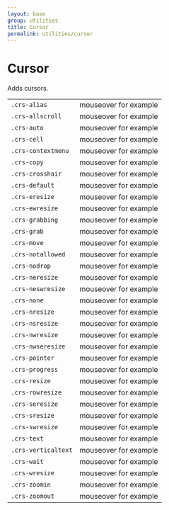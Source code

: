 ```yaml
---
layout: base
group: utilities
title: Cursor
permalink: utilities/cursor
---
```


# Cursor

<p class="intro">Adds cursors.</p>

<table>
    <tr>
        <td><code>.crs-alias</code></td>
        <td class="crs-alias">mouseover for example</td>
    </tr>
    <tr>
        <td><code>.crs-allscroll</code></td>
        <td class="crs-allscroll">mouseover for example</td>
    </tr>
    <tr>
        <td><code>.crs-auto</code></td>
        <td class="crs-auto">mouseover for example</td>
    </tr>
    <tr>
        <td><code>.crs-cell</code></td>
        <td class="crs-cell">mouseover for example</td>
    </tr>
    <tr>
        <td><code>.crs-contextmenu</code></td>
        <td class="crs-contextmenu">mouseover for example</td>
    </tr>
    <tr>
        <td><code>.crs-copy</code></td>
        <td class="crs-copy">mouseover for example</td>
    </tr>
    <tr>
        <td><code>.crs-crosshair</code></td>
        <td class="crs-crosshair">mouseover for example</td>
    </tr>
    <tr>
        <td><code>.crs-default</code></td>
        <td class="crs-default">mouseover for example</td>
    </tr>
    <tr>
        <td><code>.crs-eresize</code></td>
        <td class="crs-eresize">mouseover for example</td>
    </tr>
    <tr>
        <td><code>.crs-ewresize</code></td>
        <td class="crs-ewresize">mouseover for example</td>
    </tr>
    <tr>
        <td><code>.crs-grabbing</code></td>
        <td class="crs-grabbing">mouseover for example</td>
    </tr>
    <tr>
        <td><code>.crs-grab</code></td>
        <td class="crs-grab">mouseover for example</td>
    </tr>
    <tr>
        <td><code>.crs-move</code></td>
        <td class="crs-move">mouseover for example</td>
    </tr>
    <tr>
        <td><code>.crs-notallowed</code></td>
        <td class="crs-notallowed">mouseover for example</td>
    </tr>
    <tr>
        <td><code>.crs-nodrop</code></td>
        <td class="crs-nodrop">mouseover for example</td>
    </tr>
    <tr>
        <td><code>.crs-neresize</code></td>
        <td class="crs-neresize">mouseover for example</td>
    </tr>
    <tr>
        <td><code>.crs-neswresize</code></td>
        <td class="crs-neswresize">mouseover for example</td>
    </tr>
    <tr>
        <td><code>.crs-none</code></td>
        <td class="crs-none">mouseover for example</td>
    </tr>
    <tr>
        <td><code>.crs-nresize</code></td>
        <td class="crs-nresize">mouseover for example</td>
    </tr>
    <tr>
        <td><code>.crs-nsresize</code></td>
        <td class="crs-nsresize">mouseover for example</td>
    </tr>
    <tr>
        <td><code>.crs-nwresize</code></td>
        <td class="crs-nwresize">mouseover for example</td>
    </tr>
    <tr>
        <td><code>.crs-nwseresize</code></td>
        <td class="crs-nwseresize">mouseover for example</td>
    </tr>
    <tr>
        <td><code>.crs-pointer</code></td>
        <td class="crs-pointer">mouseover for example</td>
    </tr>
    <tr>
        <td><code>.crs-progress</code></td>
        <td class="crs-progress">mouseover for example</td>
    </tr>
    <tr>
        <td><code>.crs-resize</code></td>
        <td class="crs-resize">mouseover for example</td>
    </tr>
    <tr>
        <td><code>.crs-rowresize</code></td>
        <td class="crs-rowresize">mouseover for example</td>
    </tr>
    <tr>
        <td><code>.crs-seresize</code></td>
        <td class="crs-seresize">mouseover for example</td>
    </tr>
    <tr>
        <td><code>.crs-sresize</code></td>
        <td class="crs-sresize">mouseover for example</td>
    </tr>
    <tr>
        <td><code>.crs-swresize</code></td>
        <td class="crs-swresize">mouseover for example</td>
    </tr>
    <tr>
        <td><code>.crs-text</code></td>
        <td class="crs-text">mouseover for example</td>
    </tr>
    <tr>
        <td><code>.crs-verticaltext</code></td>
        <td class="crs-verticaltext">mouseover for example</td>
    </tr>
    <tr>
        <td><code>.crs-wait</code></td>
        <td class="crs-wait">mouseover for example</td>
    </tr>
    <tr>
        <td><code>.crs-wresize</code></td>
        <td class="crs-wresize">mouseover for example</td>
    </tr>
    <tr>
        <td><code>.crs-zoomin</code></td>
        <td class="crs-zoomin">mouseover for example</td>
    </tr>
    <tr>
        <td><code>.crs-zoomout</code></td>
        <td class="crs-zoomout">mouseover for example</td>
    </tr>
</table>